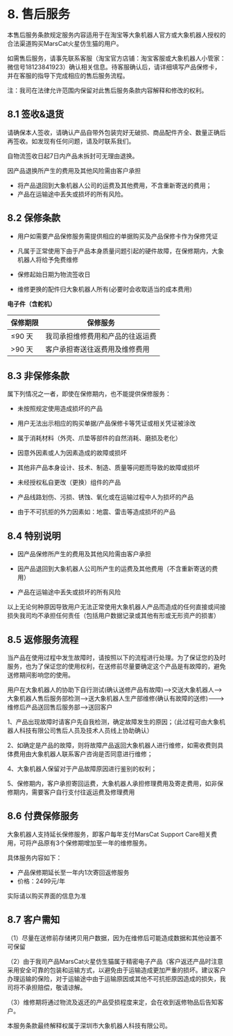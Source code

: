 # 8. 售后服务

本售后服务条款规定服务内容适用于在淘宝等大象机器人官方或大象机器人授权的合法渠道购买MarsCat火星仿生猫的用户。

如需售后服务，请事先联系客服（淘宝官方店铺：淘宝客服或大象机器人小管家：微信号18123841923）确认相关信息。待客服确认后，请详细填写产品保修卡，并在客服的指导下完成相应的售后服务流程。

注：我司在法律允许范围内保留对此售后服务条款内容解释和修改的权利。

## 8.1 签收&退货

请确保本人签收，请确认产品自带外包装完好无破损、商品配件齐全、数量正确后再签收。如发现有任何问题，请及时联系我们。

自物流签收日起7日内产品未拆封可无理由退换。

因产品退换所产生的费用及其他风险需由客户承担

* 将产品退回到大象机器人公司的运费及其他费用，不含重新寄送的费用；
* 产品在运输途中丢失或损坏的所有风险。

## 8.2 保修条款

* 用户如需要产品保修服务需提供相应的单据购买及产品保修卡作为保修凭证
* 凡属于正常使用下由于产品本身质量问题引起的硬件故障，在保修期内，大象机器人将给予免费维修

* 保修起始日期为物流签收日
* 维修更换的配件归大象机器人所有(必要时会收取适当的成本费用)

**电子件（含舵机）**

| **保修期限** | **保修服务**               |
| ------------------ | -------------------------------- |
| ≤90 天            | 我司承担维修费用和产品的往返运费 |
| >90 天            | 客户承担寄送往返费用及维修费用   |

## 8.3 非保修条款

属下列情况之一者，即使在保修期内，也不能提供保修服务：

* 未按照规定使用造成损坏的产品
* 用户无法出示相应的购买单据/产品保修卡等凭证或相关凭证被涂改

* 属于消耗材料（外壳、爪垫等部件的自然消耗、磨损及老化）
* 因意外因素或人为因素造成的故障或损坏

* 其他非产品本身设计、技术、制造、质量等问题而导致的故障或损坏
* 未经授权私自更改（更换）组件的产品

* 产品线路划伤、污损、锈蚀、氧化或在运输过程中人为损坏的产品
* 由于不可抗拒的外力因素如：地震、雷击等造成损坏的产品

## 8.4 特别说明

* 因产品保修所产生的费用及其他风险需由客户承担
* 因产品退回到大象机器人公司所产生的运费及其他费用（不含重新寄送的费用）

* 产品在运输途中丢失或损坏的所有风险

以上无论何种原因导致用户无法正常使用大象机器人产品而造成的任何直接或间接损失我司均不承担任何责任（包括用户数据记录或其他有形或无形资产的损害）

## 8.5 返修服务流程

当产品在使用过程中发生故障时，请按照以下的流程进行处理。为了保证您的及时服务，也为了保证您的使用权利，在送修前尽量要确定这个产品是有故障的，避免送修期间影响您的使用。

用户在大象机器人的协助下自行测试(确认送修产品有故障)-->交送大象机器人-->大象机器人售后服务部检测-->送大象机器人生产部维修(确认有故障的送修)--->维修后产品送回售后服务部-->送回客户

1、产品出现故障时请客户先自我检测，确定故障发生的原因；（此过程可由大象机器人科技有限公司售后人员及技术人员线上协助确认）

2、如确定是产品的故障，则将故障产品返回大象机器人进行维修，如需收费则具体费用由大象机器人联系客户咨询是否同意进行维修；

4、大象机器人保留对于产品故障原因进行鉴别的权利；

5、保修期内，客户承担寄回运费，大象机器人承担修理费用及寄走费用，如非保修期内，需要客户自行支付往返运费及修理费用

## 8.6 付费保修服务

大象机器人支持延长保修服务，即客户每年支付MarsCat Support Care相关费用，可将产品原有3个保修期增加至一年的维修服务。

具体服务内容如下：

* 产品保修期延长至一年内1次寄回返修服务
* 价格：2499元/年

实际请以购买界面的信息为准

## 8.7 客户需知

（1）尽量在送修前存储拷贝用户数据，因为在维修后可能造成数据和其他设置不可保留

（2）由于我司产品MarsCat火星仿生猫属于精密电子产品（客户返还产品时注意采用安全可靠的包装和运输方式，以避免由于运输造成更加严重的损坏。建议客户办理运输的保险，对于运输途中由于运输原因或其他不可抗拒原因造成的损失，我司将不承担赔偿，敬请谅解。

（3）维修期将通过物流及返还的产品受损程度来定，会在收到返修物品后告知客户。

本服务条款最终解释权属于深圳市大象机器人科技有限公司。